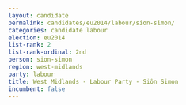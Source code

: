 ```yaml
---
layout: candidate
permalink: candidates/eu2014/labour/sion-simon/
categories: candidate labour
election: eu2014
list-rank: 2
list-rank-ordinal: 2nd
person: sion-simon
region: west-midlands
party: labour
title: West Midlands - Labour Party - Siôn Simon
incumbent: false
---
```


